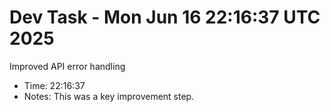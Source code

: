 # Dev Task - Mon Jun 16 22:16:37 UTC 2025
Improved API error handling
- Time: 22:16:37
- Notes: This was a key improvement step.
